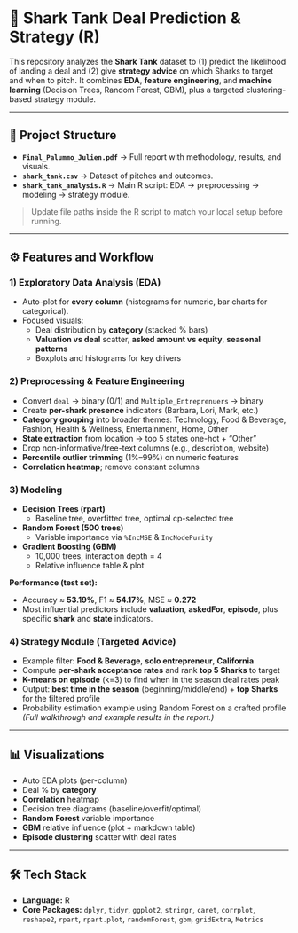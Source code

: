 # 🦈 Shark Tank Deal Prediction & Strategy (R)

This repository analyzes the **Shark Tank** dataset to (1) predict the likelihood of landing a deal and (2) give **strategy advice** on which Sharks to target and when to pitch. It combines **EDA**, **feature engineering**, and **machine learning** (Decision Trees, Random Forest, GBM), plus a targeted clustering-based strategy module.

---

## 📂 Project Structure

- **`Final_Palummo_Julien.pdf`** → Full report with methodology, results, and visuals.  
- **`shark_tank.csv`** → Dataset of pitches and outcomes.  
- **`shark_tank_analysis.R`** → Main R script: EDA → preprocessing → modeling → strategy module.

> Update file paths inside the R script to match your local setup before running.

---

## ⚙️ Features and Workflow

### 1) Exploratory Data Analysis (EDA)
- Auto-plot for **every column** (histograms for numeric, bar charts for categorical).
- Focused visuals:
  - Deal distribution by **category** (stacked % bars)
  - **Valuation vs deal** scatter, **asked amount vs equity**, **seasonal patterns**
  - Boxplots and histograms for key drivers

### 2) Preprocessing & Feature Engineering
- Convert `deal` → binary (0/1) and `Multiple_Entreprenuers` → binary  
- Create **per-shark presence** indicators (Barbara, Lori, Mark, etc.)  
- **Category grouping** into broader themes: Technology, Food & Beverage, Fashion, Health & Wellness, Entertainment, Home, Other  
- **State extraction** from location → top 5 states one-hot + “Other”  
- Drop non-informative/free-text columns (e.g., description, website)  
- **Percentile outlier trimming** (1%–99%) on numeric features  
- **Correlation heatmap**; remove constant columns

### 3) Modeling
- **Decision Trees (rpart)**  
  - Baseline tree, overfitted tree, optimal cp-selected tree
- **Random Forest (500 trees)**  
  - Variable importance via `%IncMSE` & `IncNodePurity`
- **Gradient Boosting (GBM)**  
  - 10,000 trees, interaction depth = 4  
  - Relative influence table & plot

**Performance (test set):**  
- Accuracy ≈ **53.19%**, F1 ≈ **54.17%**, MSE ≈ **0.272**  
- Most influential predictors include **valuation**, **askedFor**, **episode**, plus specific **shark** and **state** indicators.

### 4) Strategy Module (Targeted Advice)
- Example filter: **Food & Beverage**, **solo entrepreneur**, **California**  
- Compute **per-shark acceptance rates** and rank **top 5 Sharks** to target  
- **K-means on episode** (k=3) to find when in the season deal rates peak  
- Output: **best time in the season** (beginning/middle/end) + **top Sharks** for the filtered profile  
- Probability estimation example using Random Forest on a crafted profile  
  *(Full walkthrough and example results in the report.)* 

---

## 📊 Visualizations
- Auto EDA plots (per-column)
- Deal % by **category**
- **Correlation** heatmap
- Decision tree diagrams (baseline/overfit/optimal)
- **Random Forest** variable importance
- **GBM** relative influence (plot + markdown table)
- **Episode clustering** scatter with deal rates

---

## 🛠️ Tech Stack
- **Language:** R  
- **Core Packages:** `dplyr`, `tidyr`, `ggplot2`, `stringr`, `caret`, `corrplot`, `reshape2`, `rpart`, `rpart.plot`, `randomForest`, `gbm`, `gridExtra`, `Metrics`

